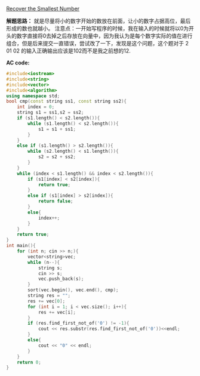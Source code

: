 [Recover the Smallest Number](https://www.patest.cn/contests/pat-a-practise/1038)


**解题思路：**
就是尽量将小的数字开始的数放在前面，让小的数字占据高位，最后形成的数也就越小。
注意点：一开始写程序的时候，我在输入的时候就将以0为开头的数字直接将0去掉之后存放在向量中，因为我认为是每个数字实际的值在进行组合，但是后来提交一直错误，尝试改了一下，发现是这个问题，这个题对于 2 01 02 的输入正确输出应该是102而不是我之前想的12.

**AC code:**

``` c++
#include<iostream>  
#include<string>  
#include<vector>  
#include<algorithm>  
using namespace std;  
bool cmp(const string ss1, const string ss2){  
    int index = 0;  
    string s1 = ss1,s2 = ss2;  
    if (s1.length() < s2.length()){  
        while (s1.length() < s2.length()){  
            s1 = s1 + ss1;  
        }  
    }  
    else if (s1.length() > s2.length()){  
        while (s2.length() < s1.length()){  
            s2 = s2 + ss2;  
        }  
    }  
    while (index < s1.length() && index < s2.length()){  
        if (s1[index] < s2[index]){  
            return true;  
        }  
        else if (s1[index] > s2[index]){  
            return false;  
        }  
        else{  
            index++;  
        }  
    }  
    return true;  
}  
int main(){  
    for (int n; cin >> n;){  
        vector<string>vec;  
        while (n--){  
            string s;  
            cin >> s;  
            vec.push_back(s);  
        }  
        sort(vec.begin(), vec.end(), cmp);  
        string res = "";  
        res += vec[0];  
        for (int i = 1; i < vec.size(); i++){  
            res += vec[i];  
        }  
        if (res.find_first_not_of('0') != -1){  
            cout << res.substr(res.find_first_not_of('0'))<<endl;  
        }  
        else{  
            cout << "0" << endl;  
        }  
    }  
    return 0;  
}  
```